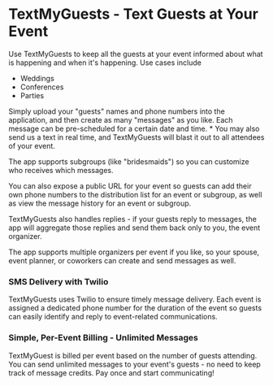 # TextMyGuests - Text Guests at Your Event
Use TextMyGuests to keep all the guests at your event informed about what is happening and when it's happening. Use cases include

* Weddings
* Conferences
* Parties

Simply upload your "guests" names and phone numbers into the application, and then create as many "messages" as you like. Each message can be pre-scheduled for a certain date and time.
*
You may also send us a text in real time, and TextMyGuests will blast it out to all attendees of your event. 

The app supports subgroups (like "bridesmaids") so you can customize who receives which messages. 

You can also expose a public URL for your event so guests can add their own phone numbers to the distribution list for an event or subgroup, as well as view the message history for an event or subgroup.

TextMyGuests also handles replies - if your guests reply to messages, the app will aggregate those replies and send them back only to you, the event organizer.

The app supports multiple organizers per event if you like, so your spouse, event planner, or coworkers can create and send messages as well.

### SMS Delivery with Twilio

TextMyGuests uses Twilio to ensure timely message delivery. Each event is assigned a dedicated phone number for the duration of the event so guests can easily identify and reply to event-related communications.

### Simple, Per-Event Billing - Unlimited Messages
TextMyGuest is billed per event based on the number of guests attending. You can send unlimited messages to your event's guests - no need to keep track of message credits. Pay once and start communicating!